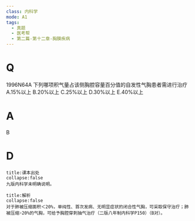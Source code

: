 ```yaml
---
class: 内科学
mode: A1
tags:
  - 真题
  - 医考帮
  - 第二篇-第十二章-胸膜疾病
---
```


# Q
1996N64A 下列哪项积气量占该侧胸腔容量百分值的自发性气胸患者需进行治疗
A.15%以上
B.20%以上
C.25%以上
D.30%以上
E.40%以上

# A
B
# D
```ad-note
title:课本出处
collapse:false
九版内科学未明确说明。
```

```ad-summary
title:解析
collapse:false
对于肺被压缩面积＜20%，单纯性、首次发病、无明显症状的闭合性气胸，可采取保守治疗；肺被压缩˃20%的气胸，可给予胸腔穿刺抽气治疗（二版八年制内科学P150）（B对）。
```

